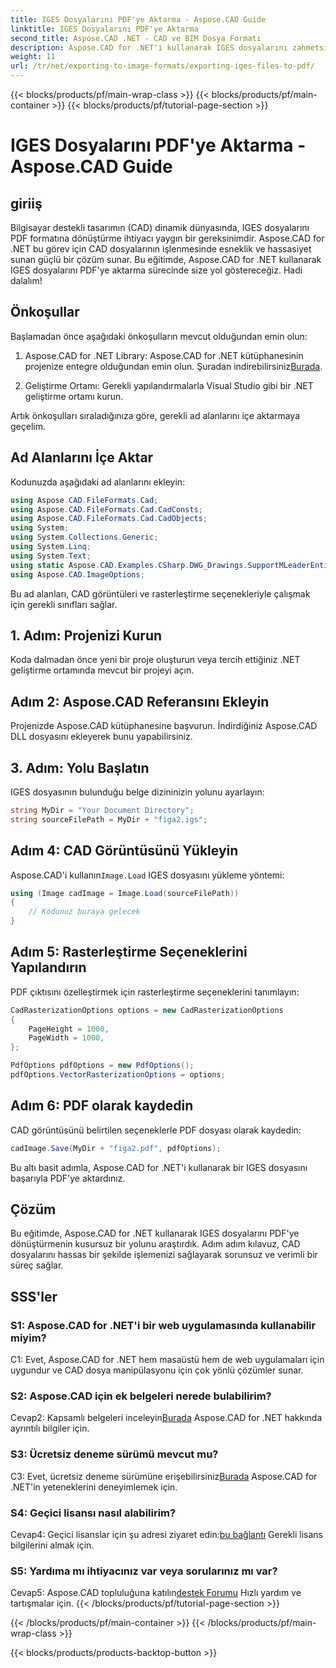 ```yaml
---
title: IGES Dosyalarını PDF'ye Aktarma - Aspose.CAD Guide
linktitle: IGES Dosyalarını PDF'ye Aktarma
second_title: Aspose.CAD .NET - CAD ve BIM Dosya Formatı
description: Aspose.CAD for .NET'i kullanarak IGES dosyalarını zahmetsizce PDF'ye nasıl aktaracağınızı öğrenin. Hassas CAD dosyası manipülasyonu için adım adım kılavuzumuzu izleyin.
weight: 11
url: /tr/net/exporting-to-image-formats/exporting-iges-files-to-pdf/
---
```


{{< blocks/products/pf/main-wrap-class >}}
{{< blocks/products/pf/main-container >}}
{{< blocks/products/pf/tutorial-page-section >}}

# IGES Dosyalarını PDF'ye Aktarma - Aspose.CAD Guide

## giriiş

Bilgisayar destekli tasarımın (CAD) dinamik dünyasında, IGES dosyalarını PDF formatına dönüştürme ihtiyacı yaygın bir gereksinimdir. Aspose.CAD for .NET bu görev için CAD dosyalarının işlenmesinde esneklik ve hassasiyet sunan güçlü bir çözüm sunar. Bu eğitimde, Aspose.CAD for .NET kullanarak IGES dosyalarını PDF'ye aktarma sürecinde size yol göstereceğiz. Hadi dalalım!

## Önkoşullar

Başlamadan önce aşağıdaki önkoşulların mevcut olduğundan emin olun:

1.  Aspose.CAD for .NET Library: Aspose.CAD for .NET kütüphanesinin projenize entegre olduğundan emin olun. Şuradan indirebilirsiniz[Burada](https://releases.aspose.com/cad/net/).

2. Geliştirme Ortamı: Gerekli yapılandırmalarla Visual Studio gibi bir .NET geliştirme ortamı kurun.

Artık önkoşulları sıraladığınıza göre, gerekli ad alanlarını içe aktarmaya geçelim.

## Ad Alanlarını İçe Aktar

Kodunuzda aşağıdaki ad alanlarını ekleyin:

```csharp
using Aspose.CAD.FileFormats.Cad;
using Aspose.CAD.FileFormats.Cad.CadConsts;
using Aspose.CAD.FileFormats.Cad.CadObjects;
using System;
using System.Collections.Generic;
using System.Linq;
using System.Text;
using static Aspose.CAD.Examples.CSharp.DWG_Drawings.SupportMLeaderEntityForDWGFormat;
using Aspose.CAD.ImageOptions;
```

Bu ad alanları, CAD görüntüleri ve rasterleştirme seçenekleriyle çalışmak için gerekli sınıfları sağlar.

## 1. Adım: Projenizi Kurun

Koda dalmadan önce yeni bir proje oluşturun veya tercih ettiğiniz .NET geliştirme ortamında mevcut bir projeyi açın.

## Adım 2: Aspose.CAD Referansını Ekleyin

Projenizde Aspose.CAD kütüphanesine başvurun. İndirdiğiniz Aspose.CAD DLL dosyasını ekleyerek bunu yapabilirsiniz.

## 3. Adım: Yolu Başlatın

IGES dosyasının bulunduğu belge dizininizin yolunu ayarlayın:

```csharp
string MyDir = "Your Document Directory";
string sourceFilePath = MyDir + "figa2.igs";
```

## Adım 4: CAD Görüntüsünü Yükleyin

 Aspose.CAD'i kullanın`Image.Load` IGES dosyasını yükleme yöntemi:

```csharp
using (Image cadImage = Image.Load(sourceFilePath))
{
    // Kodunuz buraya gelecek
}
```

## Adım 5: Rasterleştirme Seçeneklerini Yapılandırın

PDF çıktısını özelleştirmek için rasterleştirme seçeneklerini tanımlayın:

```csharp
CadRasterizationOptions options = new CadRasterizationOptions
{
    PageHeight = 1000,
    PageWidth = 1000,
};

PdfOptions pdfOptions = new PdfOptions();
pdfOptions.VectorRasterizationOptions = options;
```

## Adım 6: PDF olarak kaydedin

CAD görüntüsünü belirtilen seçeneklerle PDF dosyası olarak kaydedin:

```csharp
cadImage.Save(MyDir + "figa2.pdf", pdfOptions);
```

Bu altı basit adımla, Aspose.CAD for .NET'i kullanarak bir IGES dosyasını başarıyla PDF'ye aktardınız.

## Çözüm

Bu eğitimde, Aspose.CAD for .NET kullanarak IGES dosyalarını PDF'ye dönüştürmenin kusursuz bir yolunu araştırdık. Adım adım kılavuz, CAD dosyalarını hassas bir şekilde işlemenizi sağlayarak sorunsuz ve verimli bir süreç sağlar.


## SSS'ler

### S1: Aspose.CAD for .NET'i bir web uygulamasında kullanabilir miyim?

C1: Evet, Aspose.CAD for .NET hem masaüstü hem de web uygulamaları için uygundur ve CAD dosya manipülasyonu için çok yönlü çözümler sunar.

### S2: Aspose.CAD için ek belgeleri nerede bulabilirim?

 Cevap2: Kapsamlı belgeleri inceleyin[Burada](https://reference.aspose.com/cad/net/) Aspose.CAD for .NET hakkında ayrıntılı bilgiler için.

### S3: Ücretsiz deneme sürümü mevcut mu?

 C3: Evet, ücretsiz deneme sürümüne erişebilirsiniz[Burada](https://releases.aspose.com/) Aspose.CAD for .NET'in yeteneklerini deneyimlemek için.

### S4: Geçici lisansı nasıl alabilirim?

 Cevap4: Geçici lisanslar için şu adresi ziyaret edin:[bu bağlantı](https://purchase.aspose.com/temporary-license/) Gerekli lisans bilgilerini almak için.

### S5: Yardıma mı ihtiyacınız var veya sorularınız mı var?

Cevap5: Aspose.CAD topluluğuna katılın[destek Forumu](https://forum.aspose.com/c/cad/19) Hızlı yardım ve tartışmalar için.
{{< /blocks/products/pf/tutorial-page-section >}}

{{< /blocks/products/pf/main-container >}}
{{< /blocks/products/pf/main-wrap-class >}}

{{< blocks/products/products-backtop-button >}}
